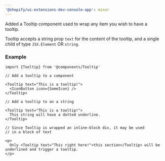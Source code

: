 ```yaml
---
'@shopify/ui-extensions-dev-console-app': minor
---
```


Added a Tooltip component used to wrap any item you wish to have a tooltip.

Tooltip accepts a string prop `text` for the content of the tooltip, and a single child of type `JSX.Element` OR `string`.

### Example
```tsx
import {Tooltip} from '@components/Tooltip'

// Add a tooltip to a component

<Tooltip text="This is a tooltip!">
  <IconButton icon={SomeIcon} />
</Tooltip>

// Add a tooltip to an a string

<Tooltip text="This is a tooltip!">
  This string will have a dotted underline.
</Tooltip>

// Since Tooltip is wrapped an inline-block div, it may be used
// in a block of text

<p>
  Only <Tooltip text="This right here!">this section</Tooltip> will be underlined and trigger a tooltip.
</p>
```
